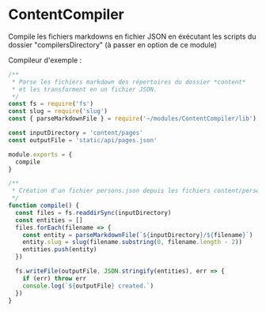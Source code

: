 # ContentCompiler

Compile les fichiers markdowns en fichier JSON en éxécutant les scripts du dossier "compilersDirectory" (à passer en option de ce module)

Compileur d'exemple :

```js
/**
 * Parse les fichiers markdown des répertoires du dossier *content*
 * et les transforment en un fichier JSON.
 */
const fs = require('fs')
const slug = require('slug')
const { parseMarkdownFile } = require('~/modules/ContentCompiler/lib')

const inputDirectory = 'content/pages'
const outputFile = 'static/api/pages.json'

module.exports = {
  compile
}

/**
 * Création d'un fichier persons.json depuis les fichiers content/persons/*.md
 */
function compile() {
  const files = fs.readdirSync(inputDirectory)
  const entities = []
  files.forEach(filename => {
    const entity = parseMarkdownFile(`${inputDirectory}/${filename}`)
    entity.slug = slug(filename.substring(0, filename.length - 2))
    entities.push(entity)
  })

  fs.writeFile(outputFile, JSON.stringify(entities), err => {
    if (err) throw err
    console.log(`${outputFile} created.`)
  })
}
```
